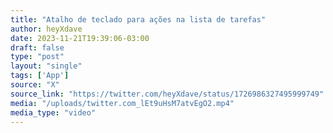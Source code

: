 ```yaml
---
title: "Atalho de teclado para ações na lista de tarefas"
author: heyXdave
date: 2023-11-21T19:39:06-03:00
draft: false
type: "post"
layout: "single"
tags: ['App']
source: "X"
source_link: "https://twitter.com/heyXdave/status/1726986327495999749"
media: "/uploads/twitter.com_lEt9uHsM7atvEgO2.mp4"
media_type: "video"
---
```



